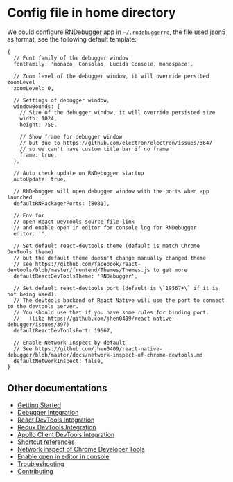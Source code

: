 # Config file in home directory

We could configure RNDebugger app in `~/.rndebuggerrc`, the file used [json5](https://github.com/json5/json5) as format, see the following default template:

```json5
{
  // Font family of the debugger window
  fontFamily: 'monaco, Consolas, Lucida Console, monospace',

  // Zoom level of the debugger window, it will override persited zoomLevel
  zoomLevel: 0,

  // Settings of debugger window,
  windowBounds: {
    // Size of the debugger window, it will override persisted size
    width: 1024,
    height: 750,

    // Show frame for debugger window
    // but due to https://github.com/electron/electron/issues/3647
    // so we can't have custom title bar if no frame
    frame: true,
  },

  // Auto check update on RNDebugger startup
  autoUpdate: true,

  // RNDebugger will open debugger window with the ports when app launched
  defaultRNPackagerPorts: [8081],

  // Env for
  // open React DevTools source file link
  // and enable open in editor for console log for RNDebugger
  editor: '',

  // Set default react-devtools theme (default is match Chrome DevTools theme)
  // but the default theme doesn't change manually changed theme
  // see https://github.com/facebook/react-devtools/blob/master/frontend/Themes/Themes.js to get more
  defaultReactDevToolsTheme: 'RNDebugger',

  // Set default react-devtools port (default is \`19567+\` if it is not being used).
  // The devtools backend of React Native will use the port to connect to the devtools server.
  // You should use that if you have some rules for binding port.
  //   (like https://github.com/jhen0409/react-native-debugger/issues/397)
  defaultReactDevToolsPort: 19567,

  // Enable Network Inspect by default
  // See https://github.com/jhen0409/react-native-debugger/blob/master/docs/network-inspect-of-chrome-devtools.md
  defaultNetworkInspect: false,
}
```

## Other documentations

- [Getting Started](getting-started.md)
- [Debugger Integration](debugger-integration.md)
- [React DevTools Integration](react-devtools-integration.md)
- [Redux DevTools Integration](redux-devtools-integration.md)
- [Apollo Client DevTools Integration](apollo-client-devtools-integration.md)
- [Shortcut references](shortcut-references.md)
- [Network inspect of Chrome Developer Tools](network-inspect-of-chrome-devtools.md)
- [Enable open in editor in console](enable-open-in-editor-in-console.md)
- [Troubleshooting](troubleshooting.md)
- [Contributing](contributing.md)
